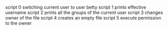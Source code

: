script 0 switching current user to user betty
script 1 prints effective username
script 2 prints all the groups of the current user
script 3 changes owner of the file
script 4 creates an empty file
script 5 execute permission to the owner
